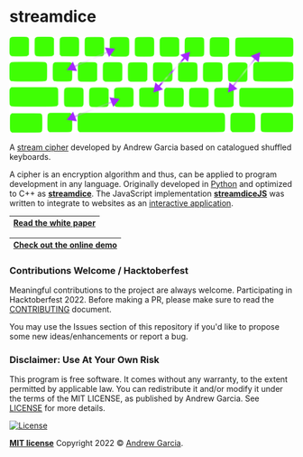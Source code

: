 # streamdice

![](streamdice.svg) 

A [stream cipher](https://en.wikipedia.org/wiki/Stream_cipher) developed by Andrew Garcia based on catalogued shuffled keyboards. 



A cipher is an encryption algorithm and thus, can be applied to program development in
any language. Originally developed in [Python](./python) and optimized to C++ as [**streamdice**](./streamdice). The JavaScript implementation [**streamdiceJS**](./streamdiceJS) was written to integrate to websites as an [interactive application](https://andrewatcloud.com/streamdice/). 

| [Read the white paper](https://raw.githubusercontent.com/andrewrgarcia/streamdice/main/whitepaper.pdf) |
| -------------------------------------------------------------------------------------------- |

| [Check out the online demo](https://streamdice.vercel.app/) |
| ----------------------------------------------------------- |

### Contributions Welcome / Hacktoberfest

Meaningful contributions to the project are always welcome. Participating in Hacktoberfest 2022. Before making a PR, please make sure to read the [CONTRIBUTING](./CONTRIBUTING.md) document.

You may use the Issues section of this repository if you'd like to propose some new ideas/enhancements or report a bug.

### Disclaimer: Use At Your Own Risk

This program is free software. It comes without any warranty, to the extent permitted by applicable law. You can redistribute it and/or modify it under the terms of the MIT LICENSE, as published by Andrew Garcia. See [LICENSE](https://github.com/andrewrgarcia/streamdice/blob/main/LICENSE) for more details.

[![License](http://img.shields.io/:license-mit-blue.svg?style=flat-square)](http://badges.mit-license.org)

**[MIT license](./LICENSE)** Copyright 2022 © <a href="https://github.com/andrewrgarcia" target="_blank">Andrew Garcia</a>.

